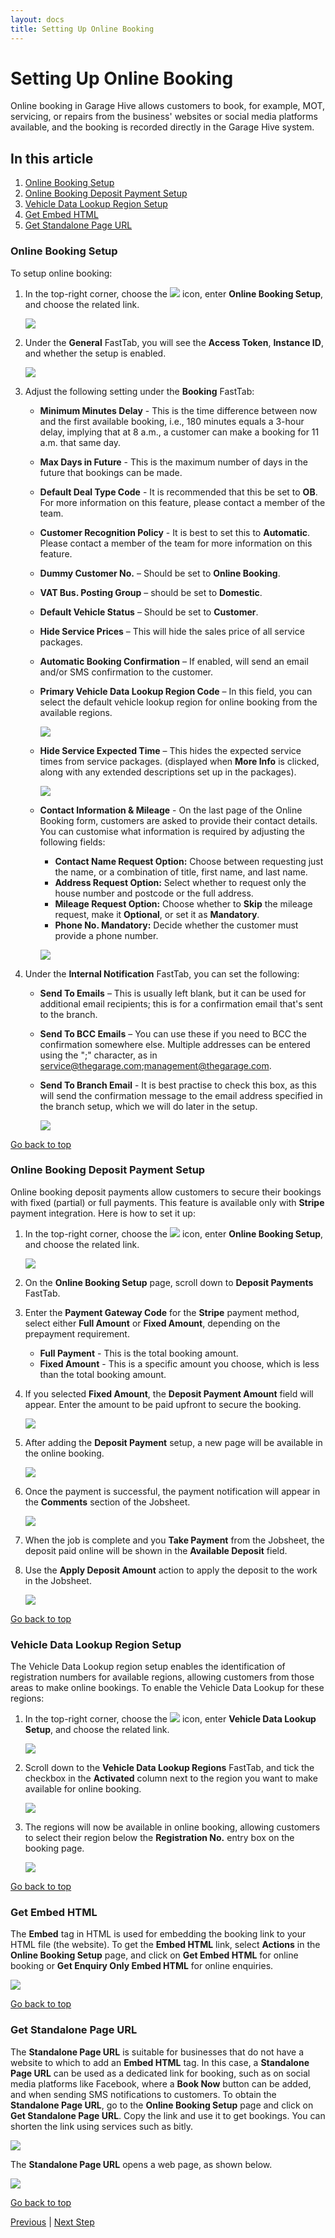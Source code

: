 ```yaml
---
layout: docs
title: Setting Up Online Booking
---
```


<a name="top"></a>

# Setting Up Online Booking
Online booking in Garage Hive allows customers to book, for example, MOT, servicing, or repairs from the business' websites or social media platforms available, and the booking is recorded directly in the Garage Hive system.

## In this article
1. [Online Booking Setup](#online-booking-setup)
2. [Online Booking Deposit Payment Setup](#online-booking-deposit-payment-setup)
3. [Vehicle Data Lookup Region Setup](#vehicle-data-lookup-region-setup)
4. [Get Embed HTML](#get-embed-html)
5. [Get Standalone Page URL](#get-standalone-page-url)


### Online Booking Setup 
To setup online booking:
1. In the top-right corner, choose the ![](media/search_icon.png) icon, enter **Online Booking Setup**, and choose the related link.

   ![](media/garagehive-onlinebooking-setup1.png)

2. Under the **General** FastTab, you will see the **Access Token**, **Instance ID**, and whether the setup is enabled.

   ![](media/garagehive-onlinebooking-setup2.png)

3. Adjust the following setting under the **Booking** FastTab:
      - **Minimum Minutes Delay** - This is the time difference between now and the first available booking, i.e., 180 minutes equals a 3-hour delay, implying that at 8 a.m., a customer can make a booking for 11 a.m. that same day.
      - **Max Days in Future** - This is the maximum number of days in the future that bookings can be made.
      - **Default Deal Type Code** - It is recommended that this be set to **OB**. For more information on this feature, please contact a member of the team. 
      - **Customer Recognition Policy** - It is best to set this to **Automatic**. Please contact a member of the team for more information on this feature.
      - **Dummy Customer No.** – Should be set to **Online Booking**.
      - **VAT Bus. Posting Group** – should be set to **Domestic**.
      - **Default Vehicle Status** – Should be set to **Customer**.
      - **Hide Service Prices** – This will hide the sales price of all service packages.
      - **Automatic Booking Confirmation** – If enabled, will send an email and/or SMS confirmation to the customer.
      - **Primary Vehicle Data Lookup Region Code** – In this field, you can select the default vehicle lookup region for online booking from the available regions.

        ![](media/garagehive-onlinebooking-setup3.png)

      - **Hide Service Expected Time** – This hides the expected service times from service packages. (displayed when **More Info** is clicked, along with any extended descriptions set up in the packages).

        ![](media/garagehive-onlinebooking-setup4.gif)

      - **Contact Information & Mileage** - On the last page of the Online Booking form, customers are asked to provide their contact details. You can customise what information is required by adjusting the following fields:
        - **Contact Name Request Option:** Choose between requesting just the name, or a combination of title, first name, and last name. 
        - **Address Request Option:** Select whether to request only the house number and postcode or the full address.
        - **Mileage Request Option:** Choose whether to **Skip** the mileage request, make it **Optional**, or set it as **Mandatory**.
        - **Phone No. Mandatory:** Decide whether the customer must provide a phone number.

         ![](media/garagehive-customer-information.png)

4. Under the **Internal Notification** FastTab, you can set the following:
      - **Send To Emails** – This is usually left blank, but it can be used for additional email recipients; this is for a confirmation email that's sent to the branch.
      - **Send To BCC Emails** – You can use these if you need to BCC the confirmation somewhere else. Multiple addresses can be entered using the ";" character, as in service@thegarage.com;management@thegarage.com.
      - **Send To Branch Email** - It is best practise to check this box, as this will send the confirmation message to the email address specified in the branch setup, which we will do later in the setup.

        ![](media/garagehive-onlinebooking-setup5.png)


[Go back to top](#top)

### Online Booking Deposit Payment Setup
Online booking deposit payments allow customers to secure their bookings with fixed (partial) or full payments. This feature is available only with **Stripe** payment integration. Here is how to set it up:
1. In the top-right corner, choose the ![](media/search_icon.png) icon, enter **Online Booking Setup**, and choose the related link.

   ![](media/garagehive-onlinebooking-deposit-payment1.png)

2. On the **Online Booking Setup** page, scroll down to **Deposit Payments** FastTab.
3. Enter the **Payment Gateway Code** for the **Stripe** payment method, select either **Full Amount** or **Fixed Amount**, depending on the prepayment requirement.
   * **Full Payment** - This is the total booking amount.
   * **Fixed Amount** - This is a specific amount you choose, which is less than the total booking amount. 
1. If you selected **Fixed Amount**, the **Deposit Payment Amount** field will appear. Enter the amount to be paid upfront to secure the booking.

   ![](media/garagehive-onlinebooking-deposit-payment2.png)

2. After adding the **Deposit Payment** setup, a new page will be available in the online booking.

   ![](media/garagehive-onlinebooking-deposit-payment4.png)

3. Once the payment is successful, the payment notification will appear in the **Comments** section of the Jobsheet.

   ![](media/garagehive-onlinebooking-deposit-payment5.png)

4. When the job is complete and you **Take Payment** from the Jobsheet, the deposit paid online will be shown in the **Available Deposit** field.
5. Use the **Apply Deposit Amount** action to apply the deposit to the work in the Jobsheet.

   ![](media/garagehive-onlinebooking-deposit-payment6.png)


[Go back to top](#top)

### Vehicle Data Lookup Region Setup
The Vehicle Data Lookup region setup enables the identification of registration numbers for available regions, allowing customers from those areas to make online bookings. To enable the Vehicle Data Lookup for these regions:
1. In the top-right corner, choose the ![](media/search_icon.png) icon, enter **Vehicle Data Lookup Setup**, and choose the related link.

   ![](media/garagehive-vehicle-data-lookup-regions1.png)

2. Scroll down to the **Vehicle Data Lookup Regions** FastTab, and tick the checkbox in the **Activated** column next to the region you want to make available for online booking.

   ![](media/garagehive-vehicle-data-lookup-regions2.png)

3. The regions will now be available in online booking, allowing customers to select their region below the **Registration No.** entry box on the booking page.

   ![](media/garagehive-vehicle-data-lookup-regions3.png)


[Go back to top](#top)

### Get Embed HTML
The **Embed** tag in HTML is used for embedding the booking link to your HTML file (the website). To get the **Embed HTML** link, select **Actions** in the **Online Booking Setup** page, and click on **Get Embed HTML** for online booking or **Get Enquiry Only Embed HTML** for online enquiries.

   ![](media/garagehive-onlinebooking-setup6.png)


[Go back to top](#top)

### Get Standalone Page URL
The **Standalone Page URL** is suitable for businesses that do not have a website to which to add an **Embed HTML** tag. In this case, a **Standalone Page URL** can be used as a dedicated link for booking, such as on social media platforms like Facebook, where a **Book Now** button can be added, and when sending SMS notifications to customers.
To obtain the **Standalone Page URL**, go to the **Online Booking Setup** page and click on **Get Standalone Page URL**. Copy the link and use it to get bookings. You can shorten the link using services such as bitly.

   ![](media/garagehive-onlinebooking-setup7.png)

The **Standalone Page URL** opens a web page, as shown below.

   ![](media/garagehive-onlinebooking-setup8.png)


[Go back to top](#top)

[Previous](/docs/garagehive-onlinebooking-intro.html) | [Next Step](/docs/garagehive-onlinebooking-branches.html)